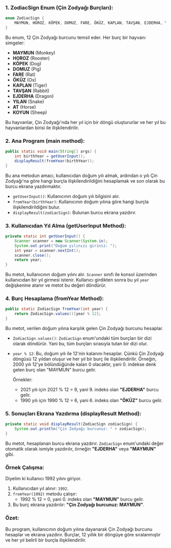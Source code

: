 ### 1. **ZodiacSign Enum (Çin Zodyağı Burçları)**:
```java
enum ZodiacSign {
    MAYMUN, HOROZ, KÖPEK, DOMUZ, FARE, ÖKÜZ, KAPLAN, TAVŞAN, EJDERHA, YILAN, AT, KOYUN;
}
```
Bu enum, 12 Çin Zodyağı burcunu temsil eder. Her burç bir hayvanı simgeler:
- **MAYMUN** (Monkey)
- **HOROZ** (Rooster)
- **KÖPEK** (Dog)
- **DOMUZ** (Pig)
- **FARE** (Rat)
- **ÖKÜZ** (Ox)
- **KAPLAN** (Tiger)
- **TAVŞAN** (Rabbit)
- **EJDERHA** (Dragon)
- **YILAN** (Snake)
- **AT** (Horse)
- **KOYUN** (Sheep)

Bu hayvanlar, Çin Zodyağı'nda her yıl için bir döngü oluştururlar ve her yıl bu hayvanlardan birisi ile ilişkilendirilir.

### 2. **Ana Program (main method)**:
```java
public static void main(String[] args) {
    int birthYear = getUserInput();
    displayResult(fromYear(birthYear));
}
```
Bu ana metodun amacı, kullanıcıdan doğum yılı almak, ardından o yılı Çin Zodyağı'na göre hangi burçla ilişkilendirildiğini hesaplamak ve son olarak bu burcu ekrana yazdırmaktır.

- `getUserInput()`: Kullanıcının doğum yılı bilgisini alır.
- `fromYear(birthYear)`: Kullanıcının doğum yılına göre hangi burçla ilişkilendirildiğini bulur.
- `displayResult(zodiacSign)`: Bulunan burcu ekrana yazdırır.

### 3. **Kullanıcıdan Yıl Alma (getUserInput Method)**:
```java
private static int getUserInput() {
    Scanner scanner = new Scanner(System.in);
    System.out.print("Doğum yılınızı giriniz: ");
    int year = scanner.nextInt();
    scanner.close();
    return year;
}
```
Bu metot, kullanıcının doğum yılını alır. `Scanner` sınıfı ile konsol üzerinden kullanıcıdan bir yıl girmesi istenir. Kullanıcı girdikten sonra bu yıl `year` değişkenine atanır ve metot bu değeri döndürür.

### 4. **Burç Hesaplama (fromYear Method)**:
```java
public static ZodiacSign fromYear(int year) {
    return ZodiacSign.values()[year % 12];
}
```
Bu metot, verilen doğum yılına karşılık gelen Çin Zodyağı burcunu hesaplar.

- `ZodiacSign.values()`: `ZodiacSign` enum'undaki tüm burçları bir dizi olarak döndürür. Yani bu, tüm burçları sırasıyla tutan bir dizi olur.
- `year % 12`: Bu, doğum yılı ile 12'nin kalanını hesaplar. Çünkü Çin Zodyağı döngüsü 12 yıldan oluşur ve her yıl bir burç ile ilişkilendirilir. Örneğin, 2000 yılı 12'ye bölündüğünde kalan 0 olacaktır, yani 0. indekse denk gelen burç olan "MAYMUN" burcu gelir.
  
  Örnekler:
  - 2021 yılı için 2021 % 12 = 9, yani 9. indeks olan **"EJDERHA"** burcu gelir.
  - 1990 yılı için 1990 % 12 = 6, yani 6. indeks olan **"ÖKÜZ"** burcu gelir.

### 5. **Sonuçları Ekrana Yazdırma (displayResult Method)**:
```java
private static void displayResult(ZodiacSign zodiacSign) {
    System.out.println("Çin Zodyağı burcunuz: " + zodiacSign);
}
```
Bu metot, hesaplanan burcu ekrana yazdırır. `ZodiacSign` enum'undaki değer otomatik olarak ismiyle yazdırılır, örneğin **"EJDERHA"** veya **"MAYMUN"** gibi.

### Örnek Çalışma:
Diyelim ki kullanıcı 1992 yılını giriyor.

1. Kullanıcıdan yıl alınır: `1992`.
2. `fromYear(1992)` metodu çalışır:
   - 1992 % 12 = 0, yani 0. indeks olan **"MAYMUN"** burcu gelir.
3. Bu burç ekrana yazdırılır: **"Çin Zodyağı burcunuz: MAYMUN"**.

### Özet:
Bu program, kullanıcının doğum yılına dayanarak Çin Zodyağı burcunu hesaplar ve ekrana yazdırır. Burçlar, 12 yıllık bir döngüye göre sıralanmıştır ve her yıl belirli bir burçla ilişkilendirilir.
